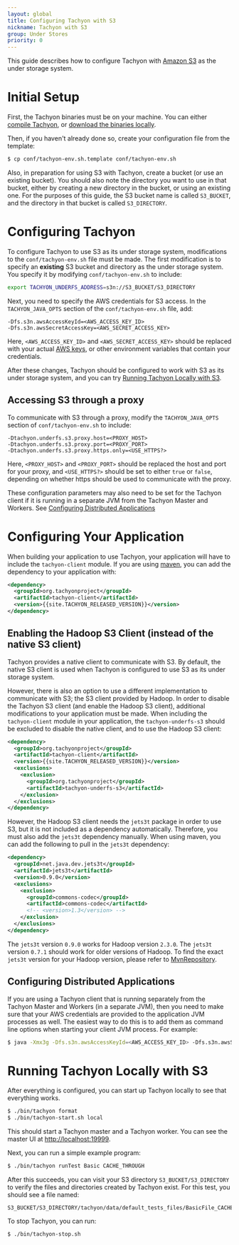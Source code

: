 ```yaml
---
layout: global
title: Configuring Tachyon with S3
nickname: Tachyon with S3
group: Under Stores
priority: 0
---
```


This guide describes how to configure Tachyon with [Amazon S3](https://aws.amazon.com/s3/) as the
under storage system.

# Initial Setup

First, the Tachyon binaries must be on your machine. You can either
[compile Tachyon](Building-Tachyon-Master-Branch.html), or
[download the binaries locally](Running-Tachyon-Locally.html).

Then, if you haven't already done so, create your configuration file from the template:

```bash
$ cp conf/tachyon-env.sh.template conf/tachyon-env.sh
```

Also, in preparation for using S3 with Tachyon, create a bucket (or use an existing bucket). You
should also note the directory you want to use in that bucket, either by creating a new directory in
the bucket, or using an existing one. For the purposes of this guide, the S3 bucket name is called
`S3_BUCKET`, and the directory in that bucket is called `S3_DIRECTORY`.

# Configuring Tachyon

To configure Tachyon to use S3 as its under storage system, modifications to the
`conf/tachyon-env.sh` file must be made. The first modification is to specify an **existing** S3
bucket and directory as the under storage system. You specify it by modifying `conf/tachyon-env.sh`
to include:

```bash
export TACHYON_UNDERFS_ADDRESS=s3n://S3_BUCKET/S3_DIRECTORY
```

Next, you need to specify the AWS credentials for S3 access. In the `TACHYON_JAVA_OPTS` section of
the `conf/tachyon-env.sh` file, add:

    -Dfs.s3n.awsAccessKeyId=<AWS_ACCESS_KEY_ID>
    -Dfs.s3n.awsSecretAccessKey=<AWS_SECRET_ACCESS_KEY>

Here, `<AWS_ACCESS_KEY_ID>` and `<AWS_SECRET_ACCESS_KEY>` should be replaced with your actual
[AWS keys](https://aws.amazon.com/developers/access-keys), or other environment variables that
contain your credentials.

After these changes, Tachyon should be configured to work with S3 as its under storage system, and
you can try [Running Tachyon Locally with S3](#running-tachyon-locally-with-s3).

## Accessing S3 through a proxy

To communicate with S3 through a proxy, modify the `TACHYON_JAVA_OPTS` section of
`conf/tachyon-env.sh` to include:

	-Dtachyon.underfs.s3.proxy.host=<PROXY_HOST>
	-Dtachyon.underfs.s3.proxy.port=<PROXY_PORT>
	-Dtachyon.underfs.s3.proxy.https.only=<USE_HTTPS?>

Here, `<PROXY_HOST>` and `<PROXY_PORT>` should be replaced the host and port for your proxy, and
`<USE_HTTPS?>` should be set to either `true` or `false`, depending on whether https should be
used to communicate with the proxy.

These configuration parameters may also need to be set for the Tachyon client if it is running in
a separate JVM from the Tachyon Master and Workers. See
[Configuring Distributed Applications](#configuring-distributed-applications)

# Configuring Your Application

When building your application to use Tachyon, your application will have to include the
`tachyon-client` module. If you are using [maven](https://maven.apache.org/), you can add the
dependency to your application with:

```xml
<dependency>
  <groupId>org.tachyonproject</groupId>
  <artifactId>tachyon-client</artifactId>
  <version>{{site.TACHYON_RELEASED_VERSION}}</version>
</dependency>
```

## Enabling the Hadoop S3 Client (instead of the native S3 client)

Tachyon provides a native client to communicate with S3. By default, the native S3 client is used
when Tachyon is configured to use S3 as its under storage system.

However, there is also an option to use a different implementation to communicate with S3; the S3
client provided by Hadoop. In order to disable the Tachyon S3 client (and enable the Hadoop S3
client), additional modifications to your application must be made. When including the
`tachyon-client` module in your application, the `tachyon-underfs-s3` should be excluded to disable
the native client, and to use the Hadoop S3 client:

```xml
<dependency>
  <groupId>org.tachyonproject</groupId>
  <artifactId>tachyon-client</artifactId>
  <version>{{site.TACHYON_RELEASED_VERSION}}</version>
  <exclusions>
    <exclusion>
      <groupId>org.tachyonproject</groupId>
      <artifactId>tachyon-underfs-s3</artifactId>
    </exclusion>
  </exclusions>
</dependency>
```

However, the Hadoop S3 client needs the `jets3t` package in order to use S3, but it is not included
as a dependency automatically. Therefore, you must also add the `jets3t` dependency manually. When
using maven, you can add the following to pull in the `jets3t` dependency:

```xml
<dependency>
  <groupId>net.java.dev.jets3t</groupId>
  <artifactId>jets3t</artifactId>
  <version>0.9.0</version>
  <exclusions>
    <exclusion>
      <groupId>commons-codec</groupId>
      <artifactId>commons-codec</artifactId>
      <!-- <version>1.3</version> -->
    </exclusion>
  </exclusions>
</dependency>
```

The `jets3t` version `0.9.0` works for Hadoop version `2.3.0`. The `jets3t` version `0.7.1` should
work for older versions of Hadoop. To find the exact `jets3t` version for your Hadoop version,
please refer to [MvnRepository](http://mvnrepository.com/).

## Configuring Distributed Applications

If you are using a Tachyon client that is running separately from the Tachyon Master and Workers (in a
separate JVM), then you need to make sure that your AWS credentials are provided to the application
JVM processes as well. The easiest way to do this is to add them as command line options when starting 
your client JVM process. For example:

```bash
$ java -Xmx3g -Dfs.s3n.awsAccessKeyId=<AWS_ACCESS_KEY_ID> -Dfs.s3n.awsSecretAccessKey=<AWS_SECRET_ACCESS_KEY> -cp my_application.jar com.MyApplicationClass myArgs
```

# Running Tachyon Locally with S3

After everything is configured, you can start up Tachyon locally to see that everything works.

```bash
$ ./bin/tachyon format
$ ./bin/tachyon-start.sh local
```

This should start a Tachyon master and a Tachyon worker. You can see the master UI at
[http://localhost:19999](http://localhost:19999).

Next, you can run a simple example program:

```bash
$ ./bin/tachyon runTest Basic CACHE_THROUGH
```

After this succeeds, you can visit your S3 directory `S3_BUCKET/S3_DIRECTORY` to verify the files
and directories created by Tachyon exist. For this test, you should see a file named:

    S3_BUCKET/S3_DIRECTORY/tachyon/data/default_tests_files/BasicFile_CACHE_THROUGH

To stop Tachyon, you can run:

```bash
$ ./bin/tachyon-stop.sh
```
